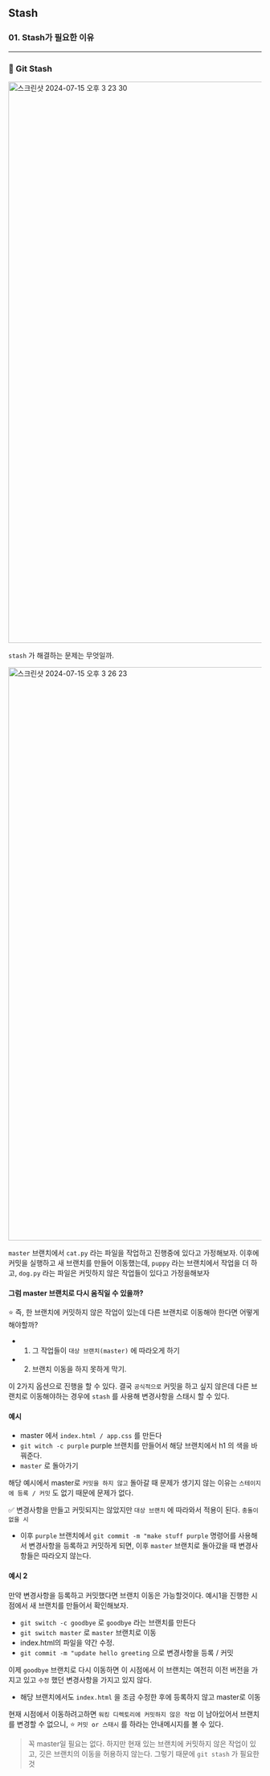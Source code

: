 ## Stash

### 01. Stash가 필요한 이유

---

### 📌 Git Stash

<img width="1116" alt="스크린샷 2024-07-15 오후 3 23 30" src="https://github.com/user-attachments/assets/529c2ec1-2f41-449a-b971-79835d7206f4">

`stash` 가 해결하는 문제는 무엇일까.

<img width="1140" alt="스크린샷 2024-07-15 오후 3 26 23" src="https://github.com/user-attachments/assets/96d57a6a-31d3-479e-9f67-9912a32b6f2f">

`master` 브랜치에서 `cat.py` 라는 파일을 작업하고 진행중에 있다고 가정해보자. 이후에 커밋을 실행하고 새 브랜치를 만들어 이동했는데, `puppy` 라는 브랜치에서 작업을 더 하고, `dog.py` 라는 파일은 커밋하지 않은 작업들이 있다고 가정을해보자

#### 그럼 master 브랜치로 다시 움직일 수 있을까?

⭐️ 즉, 한 브랜치에 커밋하지 않은 작업이 있는데 다른 브랜치로 이동해야 한다면 어떻게 해야할까?

- 1. 그 작업들이 `대상 브랜치(master)` 에 따라오게 하기
- 2. 브랜치 이동을 하지 못하게 막기.

이 2가지 옵션으로 진행을 할 수 있다.
결국 `공식적으로` 커밋을 하고 싶지 않은데 다른 브랜치로 이동해야하는 경우에 `stash` 를 사용해 변경사항을 스태시 할 수 있다.

#### 예시

- master 에서 `index.html / app.css` 를 만든다
- `git witch -c purple` purple 브랜치를 만들어서 해당 브랜치에서 h1 의 색을 바꿔준다.
- `master` 로 돌아가기

해당 예시에서 master로 `커밋을 하지 않고` 돌아갈 때 문제가 생기지 않는 이유는 `스테이지에 등록 / 커밋` 도 없기 때문에 문제가 없다.

✅ 변경사항을 만들고 커밋되지는 않았지만 `대상 브랜치` 에 따라와서 적용이 된다. `충돌이 없을 시`

- 이후 `purple` 브랜치에서 `git commit -m "make stuff purple` 명령어를 사용해서 변경사항을 등록하고 커밋하게 되면, 이후 `master` 브랜치로 돌아갔을 때 변경사항들은 따라오지 않는다.

#### 예시 2

만약 변경사항을 등록하고 커밋했다면 브랜치 이동은 가능할것이다.
예시1을 진행한 시점에서 새 브랜치를 만들어서 확인해보자.

- `git switch -c goodbye` 로 `goodbye` 라는 브랜치를 만든다
- `git switch master` 로 `master` 브랜치로 이동
- index.html의 파일을 약간 수정.
- `git commit -m "update hello greeting` 으로 변경사항을 등록 / 커밋

이제 `goodbye` 브랜치로 다시 이동하면 이 시점에서 이 브랜치는 여전히 이전 버전을 가지고 있고 `수정` 했던 변경사항을 가지고 있지 않다.

- 해당 브랜치에서도 `index.html` 을 조금 수정한 후에 등록하지 않고 master로 이동

현재 시점에서 이동하려고하면 `워킹 디렉토리에 커밋하지 않은 작업` 이 남아있어서 브랜치를 변경할 수 없으니,
⭐️ `커밋 or 스태시` 를 하라는 안내메시지를 볼 수 있다.

> 꼭 master일 필요는 없다. 하지만 현재 있는 브랜치에 커밋하지 않은 작업이 있고, 깃은 브랜치의 이동을 허용하지 않는다. 그렇기 때문에 `git stash` 가 필요한것
